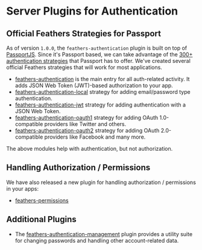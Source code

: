 # Server Plugins for Authentication

## Official Feathers Strategies for Passport

As of version `1.0.0`, the `feathers-authentication` plugin is built on top of [PassportJS](http://passportjs.org/).  Since it's Passport based, we can take advantage of the [300+ authentication strategies](http://passportjs.org/) that Passport has to offer.  We've created several official Feathers strategies that will work for most applications.

 - [feathers-authentication](./feathers-authentication.md) is the main entry for all auth-related activity.  It adds JSON Web Token (JWT)-based authorization to your app.
 - [feathers-authentication-local](./local.md) strategy for adding email/password type authentication.
 - [feathers-authentication-jwt](./jwt.md) strategy for adding authentication with a JSON Web Token.
 - [feathers-authentication-oauth1](./oauth1.md) strategy for adding OAuth 1.0-compatible providers like Twitter and others.
 - [feathers-authentication-oauth2](./oauth2.md) strategy for adding OAuth 2.0-compatible providers like Facebook and many more.

 The above modules help with authentication, but not authorization.  
 
## Handling Authorization / Permissions

We have also released a new plugin for handling authorization / permissions in your apps:

 - [feathers-permissions](./permissions.md)

## Additional Plugins

- The [feathers-authentication-management](./management.md) plugin provides a utility suite for changing passwords and handling other account-related data.
